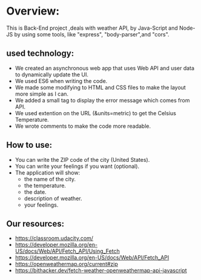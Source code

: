 # Overview:

  This is Back-End project ,deals with weather API, by Java-Script and Node-JS by using some tools, like "express", "body-parser",and "cors".
 
## used technology:

* We created an asynchronous web app that uses Web API and user data to dynamically update the UI. 
* We used ES6 when writing the code.
* We made some modifying to HTML and CSS files to make the layout more simple as I can.
* We added a small tag to display the error message which comes from API.
* We used extention on the URL (&units=metric) to get the Celsius Temperature.
* We wrote comments to make the code more readable.

## How to use:

* You can write the ZIP code of the city (United States).
* You can write your feelings if you want (optional).
* The application will show:
  - the name of the city. 
  - the temperature.
  - the date.
  - description of weather.
  - your feelings.

## Our resources:

* https://classroom.udacity.com/
* https://developer.mozilla.org/en-US/docs/Web/API/Fetch_API/Using_Fetch
* https://developer.mozilla.org/en-US/docs/Web/API/Fetch_API
* https://openweathermap.org/current#zip
* https://bithacker.dev/fetch-weather-openweathermap-api-javascript
